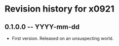 # Revision history for x0921

## 0.1.0.0 -- YYYY-mm-dd

* First version. Released on an unsuspecting world.
